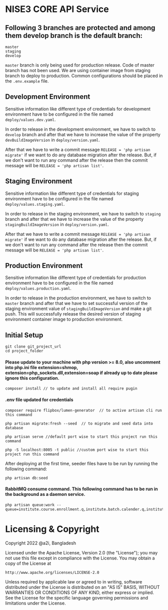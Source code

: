 # NISE3 CORE API Service

## Following 3 branches are protected and among them develop branch is the default branch:
```shell
master
staging
develop
```

```master``` branch is only being used for production release.
Code of master branch has not been used. We are using container image from staging branch to deploy to production.
Common configurations should be placed in the ```.env.example``` file.

## Development Environment
Sensitive information like different type of credentials for development environment have to be configured in the file named ```deploy/values.dev.yaml```.

In order to release in the development environment, we have to switch to ```develop``` branch and after that we have to increase the value of the property ```devBuildImageVersion``` in ```deploy/version.yaml```.

After that we have to write a commit message ```RELEASE = 'php artisan migrate'``` if we want to do any database migration after the release. But, if we don't
want to run any command after the release then the commit message will be ```RELEASE = 'php artisan list'```.

## Staging Environment
Sensitive information like different type of credentials for staging environment have to be configured in the file named ```deploy/values.staging.yaml```.

In order to release in the staging environment, we have to switch to ```staging``` branch and after that  we have to increase the value of the property ```stagingBuildImageVersion``` in ```deploy/version.yaml```.

After that we have to write a commit message ```RELEASE = 'php artisan migrate'``` if we want to do any database migration after the release. But, if we don't
want to run any command after the release then the commit message will be ```RELEASE = 'php artisan list'```.

## Production Environment
Sensitive information like different type of credentials for production environment have to be configured in the file named ```deploy/values.production.yaml```.

In order to release in the production environment, we have to switch to ```master``` branch and after that  we have to set successful version of the staging environment value of ```stagingBuildImageVersion``` and
make a git push. This will successfully release the desired version of staging environment container image to production environment.

## Initial Setup

```shell
git clone git_project_url
cd project_folder
```

#### Please update to your machine with php version >= 8.0, also uncomment into php.ini file extension=shmop, extension=php_sockets.dll,extension=soap if already up to date please ignore this configuration.

```shell
composer install // to update and install all require pugin
```

#### .env file updated for credentials 

```shell
composer require flipbox/lumen-generator  // to active artisan cli run this command

php artisan migrate:fresh --seed  // to migrate and seed data into database

php artisan serve //default port wise to start this project run this command

php -S localhost:8005 -t public //custom port wise to start this project run this command
```



After deploying at the first time, seeder files have to be run by running the following command:

```php artisan db:seed```

#### RabbitMQ consume command. This following command has to be run in the background as a daemon service.
```shell
php artisan queue:work --queue=institute.course.enrollment.q,institute.batch.calender.q,institute.db.sync.q
```




# Licensing & Copyright

Copyright 2022 @a2i, Bangladesh

Licensed under the Apache License, Version 2.0 (the "License");
you may not use this file except in compliance with the License.
You may obtain a copy of the License at

    http://www.apache.org/licenses/LICENSE-2.0

Unless required by applicable law or agreed to in writing, software
distributed under the License is distributed on an "AS IS" BASIS,
WITHOUT WARRANTIES OR CONDITIONS OF ANY KIND, either express or implied.
See the License for the specific language governing permissions and
limitations under the License.












